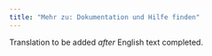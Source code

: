 ```yaml
---
title: "Mehr zu: Dokumentation und Hilfe finden"
---
```

Translation to be added _after_ English text completed.
